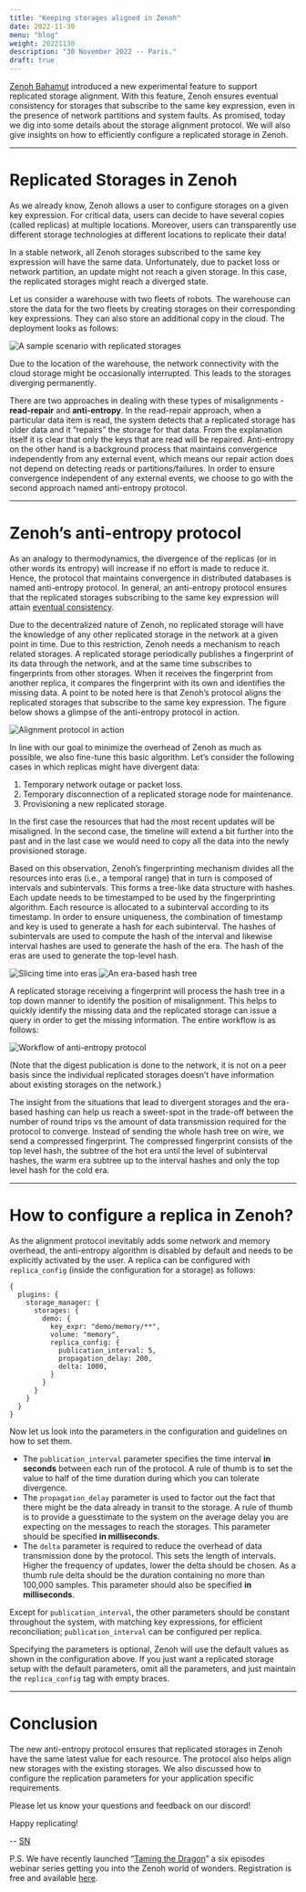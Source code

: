 ```yaml
---
title: "Keeping storages aligned in Zenoh"
date: 2022-11-30
menu: "blog"
weight: 20221130
description: "30 November 2022 -- Paris."
draft: true
---
```


[Zenoh Bahamut](https://zenoh.io/blog/2022-09-30-zenoh-bahamut/#replicated-storages) introduced a new experimental feature to support replicated storage alignment. With this feature, Zenoh ensures eventual consistency for storages that subscribe to the same key expression, even in the presence of network partitions and system faults. As promised, today we dig into some details about the storage alignment protocol. We will also give insights on how to efficiently configure a replicated storage in Zenoh.

---
# Replicated Storages in Zenoh

As we already know, Zenoh allows a user to configure storages on a given key expression. For critical data, users can decide to have several copies (called replicas) at multiple locations. Moreover, users can transparently use different storage technologies at different locations to replicate their data!

In a stable network, all Zenoh storages subscribed to the same key expression will have the same data. Unfortunately, due to packet loss or network partition, an update might not reach a given storage. In this case, the replicated storages might reach a diverged state.

Let us consider a warehouse with two fleets of robots. The warehouse can store the data for the two fleets by creating storages on their corresponding key expressions. They can also store an additional copy in the cloud. The deployment looks as follows:

![A sample scenario with replicated storages](../../img/20221130-blog-zenoh-alignment/replicated-storages-multi.png)

Due to the location of the warehouse, the network connectivity with the cloud storage might be occasionally interrupted. This leads to the storages diverging permanently.

There are two approaches in dealing with these types of misalignments - **read-repair** and **anti-entropy**. In the read-repair approach, when a particular data item is read, the system detects that a replicated storage has older data and it “repairs” the storage for that data. From the explanation itself it is clear that only the keys that are read will be repaired. Anti-entropy on the other hand is a background process  that maintains convergence independently from any external event, which means our repair action does not depend on detecting reads or partitions/failures. In order to ensure convergence independent of any external events, we choose to go with the second approach named anti-entropy protocol.

---
# Zenoh’s anti-entropy protocol

As an analogy to thermodynamics, the divergence of the replicas (or in other words its entropy) will increase if no effort is made to reduce it. Hence, the protocol that maintains convergence in distributed databases is named anti-entropy protocol. In general, an anti-entropy protocol ensures that the replicated storages subscribing to the same key expression will attain [eventual consistency](https://dl.acm.org/doi/pdf/10.1145/1435417.1435432). 

Due to the decentralized nature of Zenoh, no replicated storage will have the knowledge of any other replicated storage in the network at a given point in time. Due to this restriction, Zenoh needs a mechanism to reach related storages. A replicated storage periodically publishes a fingerprint of its data through the network, and at the same time subscribes to fingerprints from other storages. When it receives the fingerprint from another replica, it compares the fingerprint with its own and identifies the missing data. A point to be noted here is that Zenoh’s protocol aligns the replicated storages that subscribe to the same key expression. The figure below shows a glimpse of the anti-entropy protocol in action.

![Alignment protocol in action](../../img/20221130-blog-zenoh-alignment/anti-entropy.gif)

In line with our goal to minimize the overhead of Zenoh as much as possible, we also fine-tune this basic algorithm. Let’s consider the following cases in which replicas might have divergent data:
1. Temporary network outage or packet loss.
2. Temporary disconnection of a replicated storage node for maintenance.
3. Provisioning a new replicated storage.

In the first case the resources that had the most recent updates will be misaligned. In the second case, the timeline will extend a bit further into the past and in the last case we would need to copy all the data into the newly provisioned storage.

Based on this observation, Zenoh’s fingerprinting mechanism divides all the resources into eras (i.e., a temporal range) that in turn is composed of intervals and subintervals. This forms a tree-like data structure with hashes. Each update needs to be timestamped to be used by the fingerprinting algorithm. Each resource is allocated to a subinterval according to its timestamp. In order to ensure uniqueness, the combination of timestamp and key is used to generate a hash for each subinterval. The hashes of subintervals are used to compute the hash of the interval and likewise interval hashes are used to generate the hash of the era. The hash of the eras are used to generate the top-level hash.

![Slicing time into eras](../../img/20221130-blog-zenoh-alignment/slicing-time.png)
![An era-based hash tree](../../img/20221130-blog-zenoh-alignment/era-based-hashtree.png)

A replicated storage receiving a fingerprint will process the hash tree in a top down manner to identify the position of misalignment. This helps to quickly identify the missing data and the replicated storage can issue a query in order to get the missing information. The entire workflow is as follows:

![Workflow of anti-entropy protocol](../../img/20221130-blog-zenoh-alignment/antientropy-workflow.png) 

(Note that the digest publication is done to the network, it is not on a peer basis since the individual replicated storages doesn’t have information about existing storages on the network.)

The insight from the situations that lead to divergent storages and the era-based hashing can help us reach a sweet-spot in the trade-off between the number of round trips vs the amount of data transmission required for the protocol to converge. Instead of sending the whole hash tree on wire, we send a compressed fingerprint. The compressed fingerprint consists of the top level hash, the subtree of the hot era until the level of subinterval hashes, the warm era subtree up to the interval hashes and only the top level hash for the cold era.

---
# How to configure a replica in Zenoh?

As the alignment protocol inevitably adds some network and memory overhead, the anti-entropy algorithm  is disabled by default and needs to be explicitly activated by the user. A replica can be configured with `replica_config` (inside the configuration for a storage) as follows:
```
{
  plugins: {
    storage_manager: {
      storages: {
        demo: {
          key_expr: "demo/memory/**",
          volume: "memory",
          replica_config: {					
            publication_interval: 5,
            propagation_delay: 200,
            delta: 1000,
          }
        }
      }
    }
  }
}
```

Now let us look into the parameters in the configuration and guidelines on how to set them.
- The `publication_interval` parameter specifies the time interval **in seconds** between each run of the protocol. A rule of thumb is to set the value to half of the time duration during which you can tolerate divergence.
- The `propagation_delay` parameter is used to factor out the fact that there might be the data already in transit to the storage. A rule of thumb is to provide a guesstimate to the system on the average delay you are expecting on the messages to reach the storages. This parameter should be specified **in milliseconds**.
- The `delta` parameter is required to reduce the overhead of data transmission done by the protocol. This sets the length of intervals. Higher the frequency of updates, lower the delta should be chosen. As a thumb rule delta should be the duration containing no more than 100,000 samples. This parameter should also be specified **in milliseconds**.

Except for `publication_interval`, the other parameters should be constant throughout the system, with matching key expressions, for efficient reconciliation; `publication_interval` can be configured per replica.

Specifying the parameters is optional, Zenoh will use the default values as shown in the configuration above. If you just want a replicated storage setup with the default parameters, omit all the parameters, and just maintain the `replica_config` tag with empty braces.

---
# Conclusion

The new anti-entropy protocol ensures that replicated storages in Zenoh have the same latest value for each resource. The protocol also helps align new storages with the existing storages. We also discussed how to configure the replication parameters for your application specific requirements. 

Please let us know your questions and feedback on our discord!

Happy replicating!

-- [SN](https://github.com/sreeja)

P.S. We have recently launched “[Taming the Dragon](https://bit.ly/3Gk4QE1)” a six episodes webinar series getting you into the Zenoh world of wonders. Registration is free and available [here](https://bit.ly/3Gk4QE1).